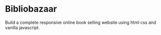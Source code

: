 # Bibliobazaar
Build a complete responsive online book selling website using html css and vanilla javascript.
